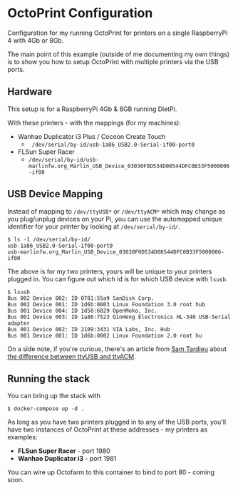 # OctoPrint Configuration

Configuration for my running OctoPrint for printers on a single RaspberryPi 4 with 4Gb or 8Gb.

The main point of this example (outside of me documenting my own things) is to show you how to setup OctoPrint with multiple printers via the USB ports.

## Hardware

This setup is for a RaspberryPi 4Gb & 8GB running DietPi.

With these printers - with the mappings (for my machines):

* Wanhao Duplicator i3 Plus / Cocoon Create Touch
    - ` /dev/serial/by-id/usb-1a86_USB2.0-Serial-if00-port0` 
* FLSun Super Racer
    - `/dev/serial/by-id/usb-marlinfw.org_Marlin_USB_Device_03030F0D534D08544DFC0B33F5000006-if00`

## USB Device Mapping

Instead of mapping to `/dev/ttyUSB*` or `/dev/ttyACM*` which may change as you plug/unplug devices on your Pi, you can use the automapped unique identifier for your printer by looking at `/dev/serial/by-id/`.

```shell
$ ls -1 /dev/serial/by-id/
usb-1a86_USB2.0-Serial-if00-port0
usb-marlinfw.org_Marlin_USB_Device_03030F0D534D08544DFC0B33F5000006-if00
```

The above is for my two printers, yours will be unique to your printers plugged in. You can figure out which id is for which USB device with `lsusb`.

```shell
$ lsusb
Bus 002 Device 002: ID 0781:55a9 SanDisk Corp.
Bus 002 Device 001: ID 1d6b:0003 Linux Foundation 3.0 root hub
Bus 001 Device 004: ID 1d50:6029 OpenMoko, Inc.
Bus 001 Device 003: ID 1a86:7523 QinHeng Electronics HL-340 USB-Serial adapter
Bus 001 Device 002: ID 2109:3431 VIA Labs, Inc. Hub
Bus 001 Device 001: ID 1d6b:0002 Linux Foundation 2.0 root hu
```

On a side note, if you're curious, there's an article from [Sam Tardieu](https://rfc1149.net/) about [the difference between ttyUSB and ttyACM](https://rfc1149.net/blog/2013/03/05/what-is-the-difference-between-devttyusbx-and-devttyacmx/).

## Running the stack

You can bring up the stack with

```
$ docker-compose up -d .
```

As long as you have two printers plugged in to any of the USB ports, you'll have two instances of OctoPrint at these addresses - my printers as examples:

* **FLSun Super Racer** - port 1980 
* **Wanhao Duplicator i3** - port 1981

You can wire up Octofarm to this container to bind to port 80 - coming soon.
